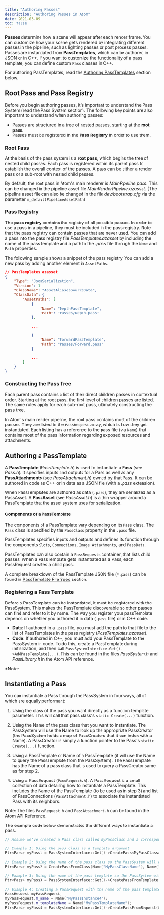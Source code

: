 ```yaml
---
title: "Authoring Passes"
description: "Authoring Passes in Atom"
date: 2021-03-09
toc: false
---
```


**Passes** determine how a scene will appear after each render frame. You can customize how your scene gets rendered by integrating different passes in the pipeline, such as lighting passes or post process passes. Passes are instantiated from **PassTemplates**, which can be authored in JSON or in C++. If you want to customize the functionality of a pass template, you can define custom `Pass` classes in C++. 

For authoring PassTemplates, read the [Authoring PassTemplates](#authoring-a-pass-class) section below. 
<!-- For authoring custom Pass Classes, read the Authoring Pass Classes section below.  -->

## Root Pass and Pass Registry
Before you begin authoring passes, it's important to understand the Pass System (read the [Pass System](pass-system.md) section). The following key points are also important to understand when authoring passes: 
- Passes are structured in a tree of nested passes, starting at the **root pass**. 
- Passes must be registered in the **Pass Registry** in order to use them. 

### Root Pass
At the basis of the pass system is a **root pass**, which begins the tree of nested child passes. Each pass is registered within its parent pass to establish the overall context of the passes. A pass can be either a render pass or a sub-root with nested child passes. 

By default, the root pass in Atom's main renderer is *MainPipeline.pass*. This can be changed in the pipeline asset file *MainRenderPipeline.azasset*. (The pipeline asset file can also be changed in the file *dev/bootstrap.cfg* via the parameter `m_defaultPipelineAssetPath`)

### Pass Registry
The **pass registry** contains the registry of all possible passes. In order to use a pass in a pipeline, they must be included in the pass registry. Note that the pass registry can contain passes that are never used. You can add a pass into the pass registry file *PassTemplates.azasset* by including the name of the pass template and a path to the *.pass* file through the `Name` and `Path` properties. 

The following sample shows a snippet of the pass registry. You can add a new pass by adding another element in `AssetPaths`. 
```json
// PassTemplates.azasset
{
    "Type": "JsonSerialization",
    "Version": 1,
    "ClassName": "AssetAliasesSourceData",
    "ClassData": {
        "AssetPaths": [
            {
                "Name": "DepthPassTemplate",
                "Path": "Passes/Depth.pass"
            },

            ...

            {
                "Name": "ForwardPassTemplate",
                "Path": "Passes/Forward.pass"
            }

            ...
        ]
    }
}
```

### Constructing the Pass Tree
Each parent pass contains a list of their direct children passes in contextual order. Starting at the root pass, the first level of children passes are listed. The same rules apply for each sub-root pass, ultimately constructing the pass tree. 

In Atom's main render pipeline, the root pass contains most of the children passes. They are listed in the `PassRequest` array, which is how they get instantiated. Each listing has a reference to the pass file (via `Name`) that contains most of the pass information regarding exposed resources and attachments. 
<!-- [@antonmic This is the case for the root pass in data, what about if the root pass is defined in C++?] -->


## Authoring a PassTemplate
A **PassTemplate** (*PassTemplate.h*) is used to instantiate a **Pass** (see *Pass.h*). It specifies inputs and outputs for a Pass as well as any **PassAttachments** (see *PassAttachment.h*) owned by that Pass. It can be authored in code as C++ or in data as a JSON file (with a *.pass* extension).

When PassTemplates are authored as data (`.pass`), they are serialized as a PassAsset. A **PassAsset** (see *PassAsset.h*) is a thin wrapper around a PassTemplate that the asset system uses for serialization.

#### Components of a PassTemplate
<!-- [WRITER NOTE: Needs more work] -->
The components of a PassTemplate vary depending on its `Pass` class. The `Pass` class is specified by the `PassClass` property in the `.pass` file. 

PassTemplates specifies inputs and outputs and defines its function through the components `Slots`, `Connections`, `Image Attachments`, and `PassData`. 

PassTemplates can also contain a `PassRequests` container, that lists child passes. When a PassTemplate gets instantiated as a Pass, each PassRequest creates a child pass. 

<!-- @antonmic Which components of the PassTemplate are most important to create a minimal PassTemplate? I want to briefly introduce them, at a high-level understanding. Then link to another page that contains further detail (linked below.)  -->

A complete breakdown of the PassTemplate JSON file (`*.pass`) can be found in [PassTemplate File Spec](pass-template-file-spec.md) section. 


### Registering a Pass Template
Before a PassTemplate can be instantiated, it must be registered with the PassSystem. This makes the PassTemplate discoverable so other passes can find and refer to it by name. The way you register your passTemplate depends on whether you authored it in data (`.pass` file) or in C++ code. 
- **Data**: If authored in a `.pass` file, you must add the path to that file to the list of PassTemplates in the pass registry (*PassTemplates.azasset*).
- **Code**: If authored in C++, you must add your PassTemplate to the PassSystem in code. To do this, create a PassTemplate during initialization, and then call `PassSystemInterface.Get()->AddPassTemplate(...)`. This can be found in the files *PassSystem.h* and *PassLibrary.h* in the Atom API reference. 

*Note: 
<!-- @antonmic Maybe we can break down the "Code" one into more steps. E.g. Where do we call this function? Are there other things we need to do before and after? -->

## Instantiating a Pass
<!-- [WRITER NOTE: This section needs more work. We should restructure this in the POV of what the customer will actually be doing. For example, if the ywant to instantiate a pass through data, they just need to make a PassRequest in JSON. But under the hood, what is really happening is Example 4. But maybe Atom already has this built in and customers don't need to do it. It's good to point out how it is done, but make it clear to the customers that they don't need to do Example 4 themselves.] -->
You can instantiate a Pass through the PassSystem in four ways, all of which are equally performant:
1. Using the class of the pass you want directly as a function template parameter. This will call that pass class's `static Create(...)` function. <!-- (see Authoring a Pass Class below). -->

2. Using the Name of the pass class that you want to instantiate. The PassSystem will use the Name to look up the appropriate PassCreator (the PassSystem holds a map of PassCreators that it can index with a Name). A PassCreator is simply a function pointer to the Pass's `static Create(...)` function.

3.  Using a PassTemplate or Name of a PassTemplate (it will use the Name to query the PassTemplate from the PassSystem). The PassTemplate has the Name of a pass class that is used to query a PassCreator same as for step 2.

4.  Using a PassRequest (`PassRequest.h`). A PassRequest is a small collection of data detailing how to instantiate a PassTemplate. This includes the Name of the PassTemplate (to be used as in step 3) and list of PassConnections (`PassAttachment.h`) to associate the instantiated Pass with its neighbors.

Note: The files `PassRequest.h` and `PassAttachment.h` can be found in the Atom API Reference. 

The example code below demonstrates the different ways to instantiate a pass. 
```cpp
// Assume we've created a Pass class called MyPassClass and a corresponding MyPassTemplate and registered them both with the PassSystem under the names "MyPassClassName" and "MyPassTemplateName" respectively
 
// Example 1: Using the pass class as a template argument
Ptr<Pass> myPass1 = PassSystemInterface::Get()->CreatePass<MyPassClass>(Name("MyPassInstance1"));
 
// Example 2: Using the name of the pass class so the PassSystem will query the registered Create() function and create the pass
Ptr<Pass> myPass2 = CreatePassFromClass(Name("MyPassClassName"), Name("MyPassInstance2"));
 
// Example 3: Using the name of the pass template so the PassSystem will query the registered pass template and use it to create the pass
Ptr<Pass> myPass3 = PassSystemInterface::Get()->CreatePassFromTemplate(Name("MyPassTemplateName"), Name("MyPassInstance3"));
 
// Example 4: Creating a PassRequest with the name of the pass template so the PassSystem will query the registered pass template and use it to create the pass
PassRequest myPassRequest;
myPassRequest.m_name = Name("MyPassInstance4");
myPassRequest.m_templateName = Name("MyPassTemplateName");
Ptr<Pass> myPass4 = PassSystemInterface::Get()->CreatePassFromRequest(&myPassRequest);
```

<!-- #### Customized Pass Instantiation
[TODO]

## Authoring a Pass Class
You can author most passes by specifying an existing pass type, such as raster pass or a compute pass. In some cases, you will need to author a completely new pass with its own set of pass behaviors by creating a Pass Class in C++. Atom contains two classes which inherit directly from the Pass class: **ParentPass** and **RenderPass**. You can inherit from either of these, or inherit directly from the Pass class and define its own custom behavior and logic.  

[TODO]

*[NOTE: This topic will be saved for a later time because it is more advanced.]*

#### Implementing a ParentPass
You can create a new pass that inherits from ParentPass. A ParentPass is characterized by ...

[TODO]

#### Implementing a RenderPass
You can create a new pass that inherits from RenderPass. A RenderPass is the base class for all passes that implement some form of rendering work. 

[TODO]
 -->